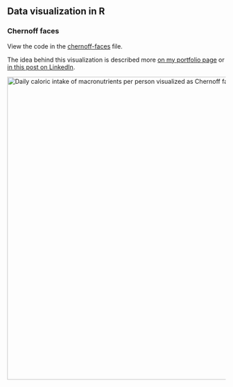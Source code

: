 ## Data visualization in R
### Chernoff faces
View the code in the [chernoff-faces](https://github.com/alchrt/visualizations/blob/main/chernoff-faces) file.

The idea behind this visualization is described more [on my portfolio page](https://bareoutline.pl/chernoff.html) or [in this post on LinkedIn](https://www.linkedin.com/posts/activity-7186038397163978752-FznW).

<img src="https://i.imgur.com/f375IwV.png" alt="Daily caloric intake of macronutrients per person visualized as Chernoff faces using R code" width="700">
